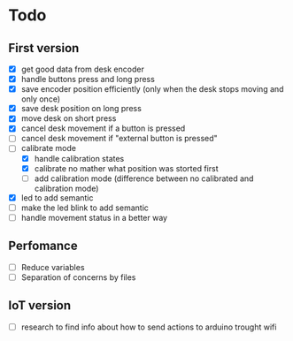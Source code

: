 # Todo

## First version

- [x] get good data from desk encoder
- [x] handle buttons press and long press
- [x] save encoder position efficiently (only when the desk stops moving and only once)
- [x] save desk position on long press
- [x] move desk on short press
- [x] cancel desk movement if a button is pressed
- [ ] cancel desk movement if "external button is pressed"
- [ ] calibrate mode
  - [x] handle calibration states
  - [x] calibrate no mather what position was storted first
  - [ ] add calibration mode (difference between no calibrated and calibration mode)
- [x] led to add semantic
- [ ] make the led blink to add semantic
- [ ] handle movement status in a better way

## Perfomance

- [ ] Reduce variables
- [ ] Separation of concerns by files

## IoT version

- [ ] research to find info about how to send actions to arduino trought wifi
